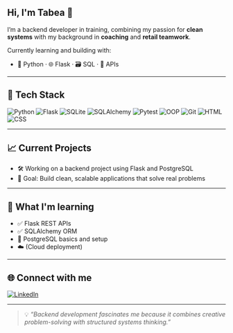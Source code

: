 ## Hi, I'm Tabea 👋

I’m a backend developer in training, combining my passion for **clean systems** with my background in **coaching** and **retail teamwork**.

Currently learning and building with:
- 🐍 Python · 🌐 Flask · 🗃️ SQL · 🔌 APIs

---

## 🧰 Tech Stack
![Python](https://img.shields.io/badge/-Python-333?logo=python)
![Flask](https://img.shields.io/badge/-Flask-333?logo=flask)
![SQLite](https://img.shields.io/badge/-SQLite-333?logo=sqlite)
![SQLAlchemy](https://img.shields.io/badge/-_-?logo=SQLAlchemy)
![Pytest](https://img.shields.io/badge/-Pytest-333?logo=pytest)
![OOP](https://img.shields.io/badge/-OOP-333)
![Git](https://img.shields.io/badge/-Git-333?logo=git)
![HTML](https://img.shields.io/badge/-HTML5-333?logo=html5)
![CSS](https://img.shields.io/badge/-CSS3-333?logo=css3)

---

## 📈 Current Projects
- 🛠️ Working on a backend project using Flask and PostgreSQL
- 🎯 Goal: Build clean, scalable applications that solve real problems

---

## 🌱 What I'm learning
- ✅ Flask REST APIs
- ✅ SQLAlchemy ORM
- 🐘 PostgreSQL basics and setup
- ☁️ (Cloud deployment)

---

## 🌐 Connect with me
[![LinkedIn](https://img.shields.io/badge/-LinkedIn-0A66C2?logo=linkedin&logoColor=white)](https://www.linkedin.com/in/your-username)

---

> 💡 *“Backend development fascinates me because it combines creative problem-solving with structured systems thinking.”*
